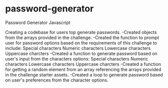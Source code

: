 # password-generator
Password Generator Javascript


Creating a codebase for users top generate passwords.
   -Created objects from the arrays provided in the challenge.
   -Created the function to prompt user for password options based on the requirements of this challenge to include:
        Special characters
        Numeric characters
        Lowercase characters
        Uppercase charcters
   -Created a function to generate password based on user's input from the characters options:
        Special characters
        Numeric characters
        Lowercase characters
        Uppercase charcters
    -Created a function for getting a random element from an array referencing the arrays provided in the challenge starter assets.
    -Created a loop to generate password based on user's preferences from the character options.

